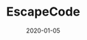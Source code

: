 ---
title: EscapeCode
layout: home
modal-id: 5
date: 2020-01-05
img: escapecode.png
alt: image-alt
category: Web Development
action: <a href="http://www.escape-code.com/">Visit the site</a>
description: EscapeCode is a project designed to offer free software training in Python to anyone in the NRW region, with a particular focus on those who have come here as refugees. If you are interested in how you might be able to partner with the project, don't hesitate to contact me.
---